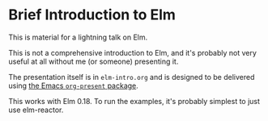 # Brief Introduction to Elm

This is material for a lightning talk on Elm.

This is not a comprehensive introduction to Elm, and it's probably not very
useful at all without me (or someone) presenting it.

The presentation itself is in `elm-intro.org` and is designed to be delivered
using [the Emacs `org-present` package](https://github.com/rlister/org-present).

This works with Elm 0.18. To run the examples, it's probably simplest to just
use elm-reactor.
